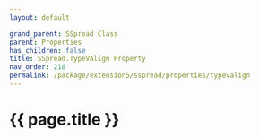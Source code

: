 ```yaml
---
layout: default

grand_parent: SSpread Class
parent: Properties
has_children: false
title: SSpread.TypeVAlign Property
nav_order: 218
permalink: /package/extension5/sspread/properties/typevalign
---
```

# {{ page.title }}